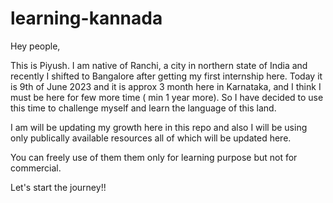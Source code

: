# learning-kannada

Hey people,

This is Piyush. I am native of Ranchi, a city in northern state of India and recently I shifted to Bangalore after getting my first internship here. Today it is 9th of June 2023 and it is approx 3 month here in Karnataka, 
and I think I must be here for few more time ( min 1 year more). So I have decided to use this time to challenge myself and learn the language of this land.

I am will be updating my growth here in this repo and also I will be using only publically available resources all of which will be updated here.

You can freely use of them them only for learning purpose but not for commercial.

Let's start the journey!!
